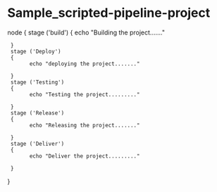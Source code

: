 # Sample_scripted-pipeline-project
node {
     stage ('build')
     {
            echo "Building the project......."
            
     }
     stage ('Deploy')
     {
           echo "deploying the project......."
     
     }
     stage ('Testing')
     {
           echo "Testing the project........."
           
     }
     stage ('Release')
     {
           echo "Releasing the project......."
     
     }
     stage ('Deliver')
     {
           echo "Deliver the project........."

     }     
     
 }
      
      
